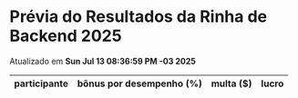 # Prévia do Resultados da Rinha de Backend 2025
Atualizado em **Sun Jul 13 08:36:59 PM -03 2025**


| participante | bônus por desempenho (%) | multa ($) | lucro |
| -- | -- | -- | -- |
